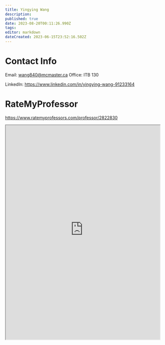 ```yaml
---
title: Yingying Wang
description: 
published: true
date: 2023-08-20T00:11:26.990Z
tags: 
editor: markdown
dateCreated: 2023-06-15T23:52:16.502Z
---
```


# Contact Info
Email: wang840@mcmaster.ca
Office: ITB 130

LinkedIn: https://www.linkedin.com/in/yingying-wang-91233164

# RateMyProfessor
https://www.ratemyprofessors.com/professor/2822830
<iframe src="https://www.ratemyprofessors.com/professor/2822830" title="RateMyProfessors" width=100% height=700px />